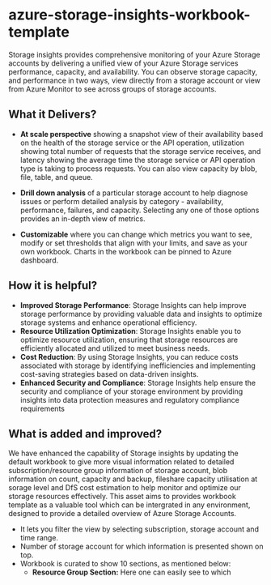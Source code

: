# azure-storage-insights-workbook-template

Storage insights provides comprehensive monitoring of your Azure Storage accounts by delivering a unified view of your Azure Storage services performance, capacity, and availability. You can observe storage capacity, and performance in two ways, view directly from a storage account or view from Azure Monitor to see across groups of storage accounts. 

## What it Delivers?

- **At scale perspective** showing a snapshot view of their availability based on the health of the storage service or the API operation, utilization showing total number of requests that the storage service receives, and latency showing the average time the storage service or API operation type is taking to process requests. You can also view capacity by blob, file, table, and queue.

- **Drill down analysis** of a particular storage account to help diagnose issues or perform detailed analysis by category - availability, performance, failures, and capacity. Selecting any one of those options provides an in-depth view of metrics.

- **Customizable** where you can change which metrics you want to see, modify or set thresholds that align with your limits, and save as your own workbook. Charts in the workbook can be pinned to Azure dashboard.

## How it is helpful?
- **Improved Storage Performance**: Storage Insights can help improve storage performance by providing valuable data and insights to optimize storage systems and enhance operational efficiency.
- **Resource Utilization Optimization**: Storage Insights enable you to optimize resource utilization, ensuring that storage resources are efficiently allocated and utilized to meet business needs.
- **Cost Reduction**: By using Storage Insights, you can reduce costs associated with storage by identifying inefficiencies and implementing cost-saving strategies based on data-driven insights.
- **Enhanced Security and Compliance**: Storage Insights help ensure the security and compliance of your storage environment by providing insights into data protection measures and regulatory compliance requirements
  
## What is added and improved?
We have enhanced the capability of Storage insights by updating the default workbook to give more visual information related to detailed subscription/resource group information of storage account, blob information on count, capacity and backup, fileshare capacity utilisation at sorage level and DfS cost estimation to help monitor and optimize our storage resources effectively. This asset aims to provides workbook template as a valuable tool which can be intergrated in any environment, designed to provide a detailed overview of Azure Storage Accounts.

- It lets you filter the view by selecting subscription, storage account and time range.
- Number of storage account for which information is presented shown on top.
- Workbook is curated to show 10 sections, as mentioned below:
  - **Resource Group Section:** Here one can easily see to which
 



